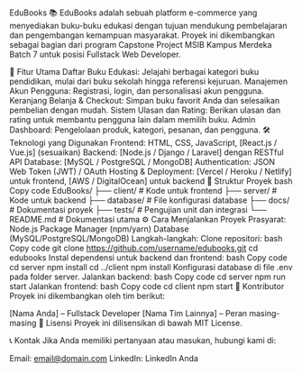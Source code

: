 EduBooks 📚
EduBooks adalah sebuah platform e-commerce yang menyediakan buku-buku edukasi dengan tujuan mendukung pembelajaran dan pengembangan kemampuan masyarakat. Proyek ini dikembangkan sebagai bagian dari program Capstone Project MSIB Kampus Merdeka Batch 7 untuk posisi Fullstack Web Developer.

🚀 Fitur Utama
Daftar Buku Edukasi: Jelajahi berbagai kategori buku pendidikan, mulai dari buku sekolah hingga referensi kejuruan.
Manajemen Akun Pengguna: Registrasi, login, dan personalisasi akun pengguna.
Keranjang Belanja & Checkout: Simpan buku favorit Anda dan selesaikan pembelian dengan mudah.
Sistem Ulasan dan Rating: Berikan ulasan dan rating untuk membantu pengguna lain dalam memilih buku.
Admin Dashboard: Pengelolaan produk, kategori, pesanan, dan pengguna.
🛠️ Teknologi yang Digunakan
Frontend: HTML, CSS, JavaScript, [React.js / Vue.js] (sesuaikan)
Backend: [Node.js / Django / Laravel] dengan RESTful API
Database: [MySQL / PostgreSQL / MongoDB]
Authentication: JSON Web Token (JWT) / OAuth
Hosting & Deployment: [Vercel / Heroku / Netlify] untuk frontend, [AWS / DigitalOcean] untuk backend
📄 Struktur Proyek
bash
Copy code
EduBooks/
├── client/          # Kode untuk frontend
├── server/          # Kode untuk backend
├── database/        # File konfigurasi database
├── docs/            # Dokumentasi proyek
├── tests/           # Pengujian unit dan integrasi
└── README.md        # Dokumentasi utama
⚙️ Cara Menjalankan Proyek
Prasyarat:
Node.js
Package Manager (npm/yarn)
Database (MySQL/PostgreSQL/MongoDB)
Langkah-langkah:
Clone repositori:
bash
Copy code
git clone https://github.com/username/edubooks.git
cd edubooks
Instal dependensi untuk backend dan frontend:
bash
Copy code
cd server
npm install
cd ../client
npm install
Konfigurasi database di file .env pada folder server.
Jalankan backend:
bash
Copy code
cd server
npm run start
Jalankan frontend:
bash
Copy code
cd client
npm start
👥 Kontributor
Proyek ini dikembangkan oleh tim berikut:

[Nama Anda] – Fullstack Developer
[Nama Tim Lainnya] – Peran masing-masing
📝 Lisensi
Proyek ini dilisensikan di bawah MIT License.

📞 Kontak
Jika Anda memiliki pertanyaan atau masukan, hubungi kami di:

Email: email@domain.com
LinkedIn: LinkedIn Anda
